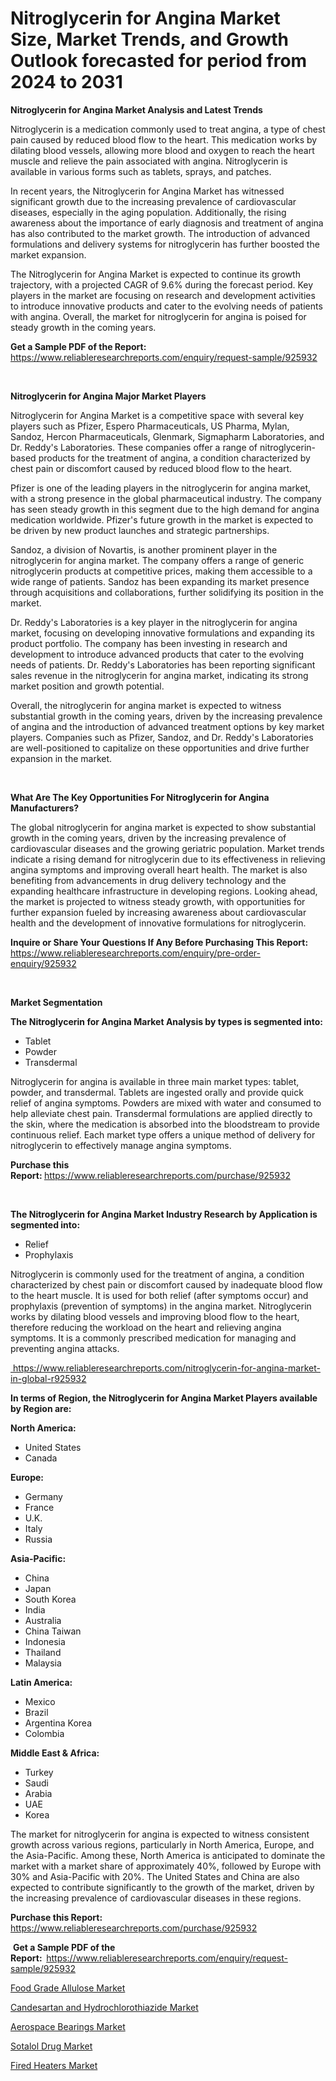 <p><h1>Nitroglycerin for Angina Market Size, Market Trends, and Growth Outlook forecasted for period from 2024 to 2031</h1></p><p><strong>Nitroglycerin for Angina Market Analysis and Latest Trends</strong></p>
<p><p>Nitroglycerin is a medication commonly used to treat angina, a type of chest pain caused by reduced blood flow to the heart. This medication works by dilating blood vessels, allowing more blood and oxygen to reach the heart muscle and relieve the pain associated with angina. Nitroglycerin is available in various forms such as tablets, sprays, and patches.</p><p>In recent years, the Nitroglycerin for Angina Market has witnessed significant growth due to the increasing prevalence of cardiovascular diseases, especially in the aging population. Additionally, the rising awareness about the importance of early diagnosis and treatment of angina has also contributed to the market growth. The introduction of advanced formulations and delivery systems for nitroglycerin has further boosted the market expansion.</p><p>The Nitroglycerin for Angina Market is expected to continue its growth trajectory, with a projected CAGR of 9.6% during the forecast period. Key players in the market are focusing on research and development activities to introduce innovative products and cater to the evolving needs of patients with angina. Overall, the market for nitroglycerin for angina is poised for steady growth in the coming years.</p></p>
<p><strong>Get a Sample PDF of the Report:&nbsp;</strong> <a href="https://www.reliableresearchreports.com/enquiry/request-sample/925932">https://www.reliableresearchreports.com/enquiry/request-sample/925932</a></p>
<p>&nbsp;</p>
<p><strong>Nitroglycerin for Angina Major Market Players</strong></p>
<p><p>Nitroglycerin for Angina Market is a competitive space with several key players such as Pfizer, Espero Pharmaceuticals, US Pharma, Mylan, Sandoz, Hercon Pharmaceuticals, Glenmark, Sigmapharm Laboratories, and Dr. Reddy's Laboratories. These companies offer a range of nitroglycerin-based products for the treatment of angina, a condition characterized by chest pain or discomfort caused by reduced blood flow to the heart.</p><p>Pfizer is one of the leading players in the nitroglycerin for angina market, with a strong presence in the global pharmaceutical industry. The company has seen steady growth in this segment due to the high demand for angina medication worldwide. Pfizer's future growth in the market is expected to be driven by new product launches and strategic partnerships.</p><p>Sandoz, a division of Novartis, is another prominent player in the nitroglycerin for angina market. The company offers a range of generic nitroglycerin products at competitive prices, making them accessible to a wide range of patients. Sandoz has been expanding its market presence through acquisitions and collaborations, further solidifying its position in the market.</p><p>Dr. Reddy's Laboratories is a key player in the nitroglycerin for angina market, focusing on developing innovative formulations and expanding its product portfolio. The company has been investing in research and development to introduce advanced products that cater to the evolving needs of patients. Dr. Reddy's Laboratories has been reporting significant sales revenue in the nitroglycerin for angina market, indicating its strong market position and growth potential.</p><p>Overall, the nitroglycerin for angina market is expected to witness substantial growth in the coming years, driven by the increasing prevalence of angina and the introduction of advanced treatment options by key market players. Companies such as Pfizer, Sandoz, and Dr. Reddy's Laboratories are well-positioned to capitalize on these opportunities and drive further expansion in the market.</p></p>
<p>&nbsp;</p>
<p><strong>What Are The Key Opportunities For Nitroglycerin for Angina Manufacturers?</strong></p>
<p><p>The global nitroglycerin for angina market is expected to show substantial growth in the coming years, driven by the increasing prevalence of cardiovascular diseases and the growing geriatric population. Market trends indicate a rising demand for nitroglycerin due to its effectiveness in relieving angina symptoms and improving overall heart health. The market is also benefiting from advancements in drug delivery technology and the expanding healthcare infrastructure in developing regions. Looking ahead, the market is projected to witness steady growth, with opportunities for further expansion fueled by increasing awareness about cardiovascular health and the development of innovative formulations for nitroglycerin.</p></p>
<p><strong>Inquire or Share Your Questions If Any Before Purchasing This Report:</strong> <a href="https://www.reliableresearchreports.com/enquiry/pre-order-enquiry/925932">https://www.reliableresearchreports.com/enquiry/pre-order-enquiry/925932</a></p>
<p>&nbsp;</p>
<p><strong>Market Segmentation</strong></p>
<p><strong>The Nitroglycerin for Angina Market Analysis by types is segmented into:</strong></p>
<p><ul><li>Tablet</li><li>Powder</li><li>Transdermal</li></ul></p>
<p><p>Nitroglycerin for angina is available in three main market types: tablet, powder, and transdermal. Tablets are ingested orally and provide quick relief of angina symptoms. Powders are mixed with water and consumed to help alleviate chest pain. Transdermal formulations are applied directly to the skin, where the medication is absorbed into the bloodstream to provide continuous relief. Each market type offers a unique method of delivery for nitroglycerin to effectively manage angina symptoms.</p></p>
<p><strong>Purchase this Report:&nbsp;</strong><a href="https://www.reliableresearchreports.com/purchase/925932">https://www.reliableresearchreports.com/purchase/925932</a></p>
<p>&nbsp;</p>
<p><strong>The Nitroglycerin for Angina Market Industry Research by Application is segmented into:</strong></p>
<p><ul><li>Relief</li><li>Prophylaxis</li></ul></p>
<p><p>Nitroglycerin is commonly used for the treatment of angina, a condition characterized by chest pain or discomfort caused by inadequate blood flow to the heart muscle. It is used for both relief (after symptoms occur) and prophylaxis (prevention of symptoms) in the angina market. Nitroglycerin works by dilating blood vessels and improving blood flow to the heart, therefore reducing the workload on the heart and relieving angina symptoms. It is a commonly prescribed medication for managing and preventing angina attacks.</p></p>
<p><a href="https://www.reliableresearchreports.com/nitroglycerin-for-angina-market-in-global-r925932">&nbsp;https://www.reliableresearchreports.com/nitroglycerin-for-angina-market-in-global-r925932</a></p>
<p><strong>In terms of Region, the Nitroglycerin for Angina Market Players available by Region are:</strong></p>
<p>
    <p> <strong> North America: </strong>
        <ul>
            <li>United States</li>
            <li>Canada</li>
        </ul>
        </p> 
    <p> <strong> Europe: </strong>
        <ul>
            <li>Germany</li>
            <li>France</li>
            <li>U.K.</li>
            <li>Italy</li>
            <li>Russia</li>
        </ul>
        </p> 
    <p> <strong> Asia-Pacific: </strong>
        <ul>
            <li>China</li>
            <li>Japan</li>
            <li>South Korea</li>
            <li>India</li>
            <li>Australia</li>
            <li>China Taiwan</li>
            <li>Indonesia</li>
            <li>Thailand</li>
            <li>Malaysia</li>
        </ul>
        </p> 
    <p> <strong> Latin America: </strong>
        <ul>
            <li>Mexico</li>
            <li>Brazil</li>
            <li>Argentina Korea</li>
            <li>Colombia</li>
        </ul>
        </p> 
    <p> <strong> Middle East & Africa: </strong>
        <ul>
            <li>Turkey</li>
            <li>Saudi</li>
            <li>Arabia</li>
            <li>UAE</li>
            <li>Korea</li>
        </ul>
    </p>
    </p>
<p><p>The market for nitroglycerin for angina is expected to witness consistent growth across various regions, particularly in North America, Europe, and the Asia-Pacific. Among these, North America is anticipated to dominate the market with a market share of approximately 40%, followed by Europe with 30% and Asia-Pacific with 20%. The United States and China are also expected to contribute significantly to the growth of the market, driven by the increasing prevalence of cardiovascular diseases in these regions.</p></p>
<p><strong>Purchase this Report: </strong><a href="https://www.reliableresearchreports.com/purchase/925932">https://www.reliableresearchreports.com/purchase/925932</a></p>
<p>&nbsp;<strong>Get a Sample PDF of the Report:&nbsp;&nbsp;</strong><a href="https://www.reliableresearchreports.com/enquiry/request-sample/925932">https://www.reliableresearchreports.com/enquiry/request-sample/925932</a></p>
<p><strong></strong></p>
<p><p><a href="https://issuu.com/reportprime-2/docs/food-grade-allulose-market-size-2030.pptx">Food Grade Allulose Market</a></p><p><a href="https://github.com/gamblestampleyjenny50m5sl6/Market-Research-Report-List-2/blob/main/candesartan-and-hydrochlorothiazide-market.md">Candesartan and Hydrochlorothiazide Market</a></p><p><a href="https://www.linkedin.com/pulse/aerospace-bearings-market-size-trends-complete-industry-overview-5c1he">Aerospace Bearings Market</a></p><p><a href="https://github.com/nicholepatriciadoylenwnrjr0/Market-Research-Report-List-2/blob/main/sotalol-drug-market.md">Sotalol Drug Market</a></p><p><a href="https://www.linkedin.com/pulse/fired-heaters-market-analysis-its-cagr-segmentation-global-7xfvf">Fired Heaters Market</a></p></p>